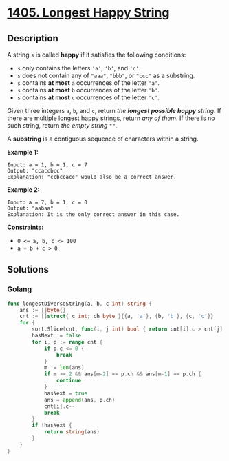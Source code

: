 # [1405. Longest Happy String](https://leetcode-cn.com/problems/longest-happy-string/)



## Description


A string `s` is called **happy** if it satisfies the following conditions:

- `s` only contains the letters `'a'`, `'b'`, and `'c'`.
- `s` does not contain any of `"aaa"`, `"bbb"`, or `"ccc"` as a substring.
- `s` contains **at most** `a` occurrences of the letter `'a'`.
- `s` contains **at most** `b` occurrences of the letter `'b'`.
- `s` contains **at most** `c` occurrences of the letter `'c'`.

Given three integers `a`, `b`, and `c`, return *the **longest possible happy** string*. If there are multiple longest happy strings, return *any of them*. If there is no such string, return *the empty string* `""`.

A **substring** is a contiguous sequence of characters within a string.

 

**Example 1:**

```
Input: a = 1, b = 1, c = 7
Output: "ccaccbcc"
Explanation: "ccbccacc" would also be a correct answer.
```

**Example 2:**

```
Input: a = 7, b = 1, c = 0
Output: "aabaa"
Explanation: It is the only correct answer in this case.
```

 

**Constraints:**

- `0 <= a, b, c <= 100`
- `a + b + c > 0`







## Solutions



<!-- tabs:start -->

### **Golang**

```go
func longestDiverseString(a, b, c int) string {
    ans := []byte{}
    cnt := []struct{ c int; ch byte }{{a, 'a'}, {b, 'b'}, {c, 'c'}}
    for {
        sort.Slice(cnt, func(i, j int) bool { return cnt[i].c > cnt[j].c })
        hasNext := false
        for i, p := range cnt {
            if p.c <= 0 {
                break
            }
            m := len(ans)
            if m >= 2 && ans[m-2] == p.ch && ans[m-1] == p.ch {
                continue
            }
            hasNext = true
            ans = append(ans, p.ch)
            cnt[i].c--
            break
        }
        if !hasNext {
            return string(ans)
        }
    }
}
```



<!-- tabs:end -->